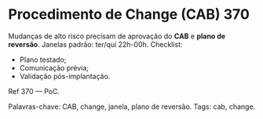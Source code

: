 # Procedimento de Change (CAB) 370

Mudanças de alto risco precisam de aprovação do **CAB** e **plano de reversão**.
Janelas padrão: ter/qui 22h-00h.
Checklist:
- Plano testado;
- Comunicação prévia;
- Validação pós-implantação.

Ref 370 — PoC.

Palavras-chave: CAB, change, janela, plano de reversão.
Tags: cab, change.
